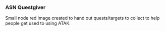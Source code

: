 ### ASN Questgiver

Small node red image created to hand out quests/targets to collect to help people get used to using ATAK.

